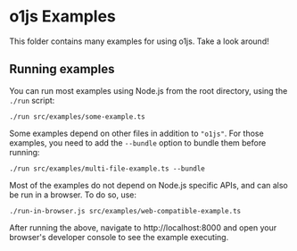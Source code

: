 # o1js Examples

This folder contains many examples for using o1js. Take a look around!

## Running examples

You can run most examples using Node.js from the root directory, using the
`./run` script:

```
./run src/examples/some-example.ts
```

Some examples depend on other files in addition to `"o1js"`. For those examples,
you need to add the `--bundle` option to bundle them before running:

```
./run src/examples/multi-file-example.ts --bundle
```

Most of the examples do not depend on Node.js specific APIs, and can also be run
in a browser. To do so, use:

```
./run-in-browser.js src/examples/web-compatible-example.ts
```

After running the above, navigate to http://localhost:8000 and open your
browser's developer console to see the example executing.
